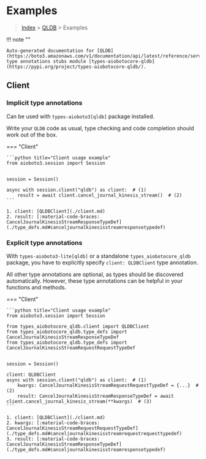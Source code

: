 # Examples

> [Index](../README.md) > [QLDB](./README.md) > Examples

!!! note ""

    Auto-generated documentation for [QLDB](https://boto3.amazonaws.com/v1/documentation/api/latest/reference/services/qldb.html#QLDB)
    type annotations stubs module [types-aiobotocore-qldb](https://pypi.org/project/types-aiobotocore-qldb/).

## Client

### Implicit type annotations

Can be used with `types-aioboto3[qldb]` package installed.

Write your `QLDB` code as usual,
type checking and code completion should work out of the box.



=== "Client"

    ```python title="Client usage example"
    from aioboto3.session import Session


    session = Session()

    async with session.client("qldb") as client:  # (1)
        result = await client.cancel_journal_kinesis_stream()  # (2)
    ```

    1. client: [QLDBClient](./client.md)
    2. result: [:material-code-braces: CancelJournalKinesisStreamResponseTypeDef](./type_defs.md#canceljournalkinesisstreamresponsetypedef) 






### Explicit type annotations

With `types-aioboto3-lite[qldb]`
or a standalone `types_aiobotocore_qldb` package, you have to explicitly specify
`client: QLDBClient` type annotation.

All other type annotations are optional, as types should be discovered automatically.
However, these type annotations can be helpful in your functions and methods.


=== "Client"

    ```python title="Client usage example"
    from aioboto3.session import Session

    from types_aiobotocore_qldb.client import QLDBClient
    from types_aiobotocore_qldb.type_defs import CancelJournalKinesisStreamResponseTypeDef
    from types_aiobotocore_qldb.type_defs import CancelJournalKinesisStreamRequestRequestTypeDef


    session = Session()

    client: QLDBClient
    async with session.client("qldb") as client:  # (1)
        kwargs: CancelJournalKinesisStreamRequestRequestTypeDef = {...}  # (2)
        result: CancelJournalKinesisStreamResponseTypeDef = await client.cancel_journal_kinesis_stream(**kwargs)  # (3)
    ```

    1. client: [QLDBClient](./client.md)
    2. kwargs: [:material-code-braces: CancelJournalKinesisStreamRequestRequestTypeDef](./type_defs.md#canceljournalkinesisstreamrequestrequesttypedef) 
    3. result: [:material-code-braces: CancelJournalKinesisStreamResponseTypeDef](./type_defs.md#canceljournalkinesisstreamresponsetypedef) 






